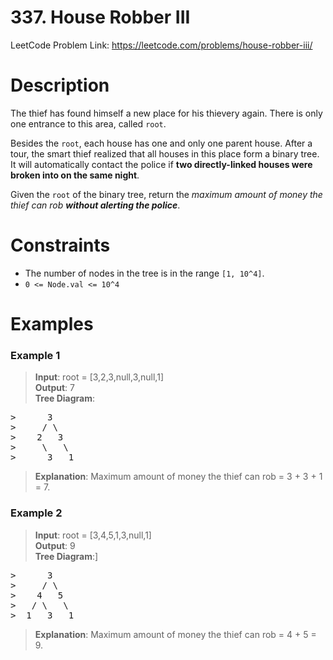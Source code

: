 # 337. House Robber III

LeetCode Problem Link: <https://leetcode.com/problems/house-robber-iii/>

# Description

The thief has found himself a new place for his thievery again. There is only one entrance to this area, called `root`.

Besides the `root`, each house has one and only one parent house. After a tour, the smart thief realized that all houses in this place form a binary tree. It will automatically contact the police if **two directly-linked houses were broken into on the same night**.

Given the `root` of the binary tree, return the *maximum amount of money the thief can rob* ***without alerting the police***.

# Constraints

- The number of nodes in the tree is in the range `[1, 10^4]`.
- `0 <= Node.val <= 10^4`

# Examples

### Example 1

> **Input**: root = [3,2,3,null,3,null,1]  
> **Output**: 7  
> **Tree Diagram**:
<pre>
>      3
>     / \  
>    2   3  
>     \   \  
>      3   1  
</pre>
> **Explanation**: Maximum amount of money the thief can rob = 3 + 3 + 1 = 7.

### Example 2

> **Input**: root = [3,4,5,1,3,null,1]  
> **Output**: 9  
> **Tree Diagram**:]
<pre>
>      3  
>     / \  
>    4   5  
>   / \   \  
>  1   3   1 
</pre>
> **Explanation**: Maximum amount of money the thief can rob = 4 + 5 = 9.  
